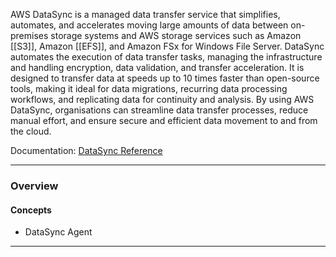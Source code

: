 AWS DataSync is a managed data transfer service that simplifies, automates, and accelerates moving large amounts of data between on-premises storage systems and AWS storage services such as Amazon [[S3]], Amazon [[EFS]], and Amazon FSx for Windows File Server. DataSync automates the execution of data transfer tasks, managing the infrastructure and handling encryption, data validation, and transfer acceleration. It is designed to transfer data at speeds up to 10 times faster than open-source tools, making it ideal for data migrations, recurring data processing workflows, and replicating data for continuity and analysis. By using AWS DataSync, organisations can streamline data transfer processes, reduce manual effort, and ensure secure and efficient data movement to and from the cloud.

Documentation: [DataSync Reference](https://aws.amazon.com/datasync/)
___
### Overview
#### Concepts
- DataSync Agent

___